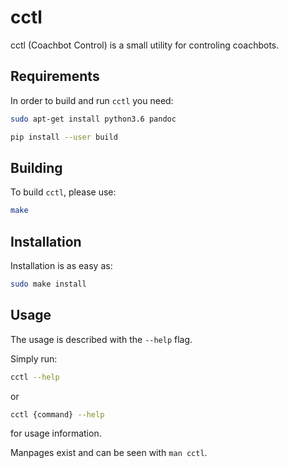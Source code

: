 # cctl

cctl (Coachbot Control) is a small utility for controling coachbots.

## Requirements

In order to build and run `cctl` you need:

```bash
sudo apt-get install python3.6 pandoc
```

```bash
pip install --user build
```

## Building

To build `cctl`, please use:
```bash
make
```

## Installation

Installation is as easy as:
```bash
sudo make install
```

## Usage

The usage is described with the `--help` flag.

Simply run:
```bash
cctl --help
```
or
```bash
cctl {command} --help
```
for usage information.

Manpages exist and can be seen with `man cctl`.
